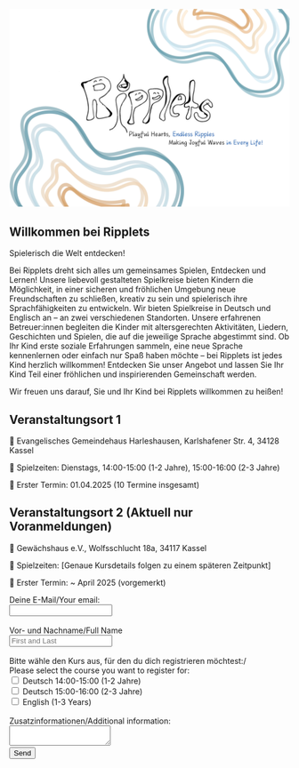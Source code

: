 ![image alt](doc/assets/ripplets_logo.jpg)


## Willkommen bei Ripplets
Spielerisch die Welt entdecken!

Bei Ripplets dreht sich alles um gemeinsames Spielen, Entdecken und Lernen!
Unsere liebevoll gestalteten Spielkreise bieten Kindern die Möglichkeit, in einer sicheren und fröhlichen Umgebung neue Freundschaften zu schließen, kreativ zu sein und spielerisch ihre Sprachfähigkeiten zu entwickeln.
Wir bieten Spielkreise in Deutsch und Englisch an – an zwei verschiedenen Standorten.
Unsere erfahrenen Betreuer:innen begleiten die Kinder mit altersgerechten Aktivitäten, Liedern, Geschichten und Spielen, die auf die jeweilige Sprache abgestimmt sind.
Ob Ihr Kind erste soziale Erfahrungen sammeln, eine neue Sprache kennenlernen oder einfach nur Spaß haben möchte – bei Ripplets ist jedes Kind herzlich willkommen!
Entdecken Sie unser Angebot und lassen Sie Ihr Kind Teil einer fröhlichen und inspirierenden Gemeinschaft werden.

Wir freuen uns darauf, Sie und Ihr Kind bei Ripplets willkommen zu heißen!

## Veranstaltungsort 1
📍 Evangelisches Gemeindehaus Harleshausen, Karlshafener Str. 4, 34128 Kassel

📆 Spielzeiten: Dienstags, 14:00-15:00 (1-2 Jahre), 15:00-16:00 (2-3 Jahre)

🚀 Erster Termin: 01.04.2025 (10 Termine insgesamt)

## Veranstaltungsort 2 (Aktuell nur Voranmeldungen)
📍 Gewächshaus e.V., Wolfsschlucht 18a, 34117 Kassel 

📆 Spielzeiten: [Genaue Kursdetails folgen zu einem späteren Zeitpunkt]

🚀 Erster Termin: ~ April 2025 (vorgemerkt)

<form
  action="https://formspree.io/f/mzzdvwpd"
  method="POST"
>
  <label>
    Deine E-Mail/Your email:
    <br>
    <input type="email" name="email">
  <br>
    <br> 
    <label for="full-name">Vor- und Nachname/Full Name</label>
    <br>
    <input type="text" name="name" id="full-name" placeholder="First and Last" required="">
  <br>
  <br>
    <label>
    Bitte wähle den Kurs aus, für den du dich registrieren möchtest:/
  <br>       
    Please select the course you want to register for:
    <br> 
    <input type="checkbox" name="EKDE1401" value="yes">
    Deutsch 14:00-15:00 (1-2 Jahre)
 </label>
    <br> 
    <label>
    <input type="checkbox" name="EKDE1502" value="yes"> 
    Deutsch 15:00-16:00 (2-3 Jahre)
 </label>
    <br>
    <label>
    <input type="checkbox" name="GHEN1503" value="yes"> 
    English (1-3 Years)
 </label>
      <br>
    <br> 
    <label>
    Zusatzinformationen/Additional information:
      <br>
      <textarea name="message"></textarea>
  </label>
  <!-- your other form fields go here -->
      <br> 
    <button type="submit">Send</button>
